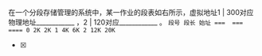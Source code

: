 在一个分段存储管理的系统中，某一作业的段表如右所示，虚拟地址1 | 300对应物理地址____________ ，2 | 120对应____________
。
    ```
	    段号 段长 始址
	    ===  ===  ====
	    0 2K 2K
	    1 4K 6K
	    2 12K 20K
	    ```
    
- [x]  

